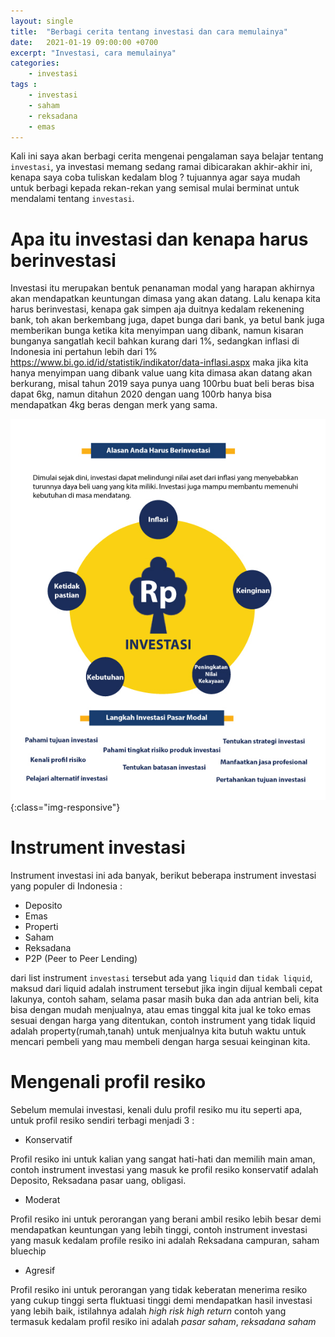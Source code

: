 ```yaml
---
layout: single
title:  "Berbagi cerita tentang investasi dan cara memulainya"
date:   2021-01-19 09:00:00 +0700
excerpt: "Investasi, cara memulainya"
categories: 
    - investasi
tags : 
    - investasi 
    - saham
    - reksadana
    - emas
---
```


Kali ini saya akan berbagi cerita mengenai pengalaman saya belajar tentang `investasi`, ya investasi memang sedang ramai dibicarakan akhir-akhir ini, kenapa saya coba tuliskan kedalam blog ? tujuannya agar saya mudah untuk berbagi kepada rekan-rekan yang semisal mulai berminat untuk mendalami tentang `investasi`.

# Apa itu investasi dan kenapa harus berinvestasi

Investasi itu merupakan bentuk penanaman modal yang harapan akhirnya akan mendapatkan keuntungan dimasa yang akan datang. Lalu kenapa kita harus berinvestasi, kenapa gak simpen aja duitnya kedalam rekenening bank, toh akan berkembang juga, dapet bunga dari bank, ya betul bank juga memberikan bunga ketika kita menyimpan uang dibank, namun kisaran bunganya sangatlah kecil bahkan kurang dari 1%, sedangkan inflasi di Indonesia ini pertahun lebih dari 1% https://www.bi.go.id/id/statistik/indikator/data-inflasi.aspx maka jika kita hanya menyimpan uang dibank value uang kita dimasa akan datang akan berkurang, misal tahun 2019 saya punya uang 100rbu buat beli beras bisa dapat 6kg, namun ditahun 2020 dengan uang 100rb hanya bisa mendapatkan 4kg beras dengan merk yang sama.

![investasi](/assets/images/investasi/investasi.jpeg){:class="img-responsive"}

# Instrument investasi

Instrument investasi ini ada banyak, berikut beberapa instrument investasi yang populer di Indonesia :

- Deposito
- Emas
- Properti
- Saham
- Reksadana
- P2P (Peer to Peer Lending)

dari list instrument `investasi` tersebut ada yang `liquid` dan `tidak liquid`, maksud dari liquid adalah instrument tersebut jika ingin dijual kembali cepat lakunya, contoh saham, selama pasar masih buka dan ada antrian beli, kita bisa dengan mudah menjualnya, atau emas tinggal kita jual ke toko emas sesuai dengan harga yang ditentukan, contoh instrument yang tidak liquid adalah property(rumah,tanah) untuk menjualnya kita butuh waktu untuk mencari pembeli yang mau membeli dengan harga sesuai keinginan kita.

# Mengenali profil resiko

Sebelum memulai investasi, kenali dulu profil resiko mu itu seperti apa, untuk profil resiko sendiri terbagi menjadi 3 :

* Konservatif

Profil resiko ini untuk kalian yang sangat hati-hati dan memilih main aman, contoh instrument investasi yang masuk ke profil resiko konservatif adalah Deposito, Reksadana pasar uang, obligasi.

* Moderat

Profil resiko ini untuk perorangan yang berani ambil resiko lebih besar demi mendapatkan keuntungan yang lebih tinggi, contoh instrument investasi yang masuk kedalam profile resiko ini adalah Reksadana campuran, saham bluechip

* Agresif

Profil resiko ini untuk perorangan yang tidak keberatan menerima resiko yang cukup tinggi serta fluktuasi tinggi demi mendapatkan hasil investasi yang lebih baik, istilahnya adalah *high risk high return* contoh yang termasuk kedalam profil resiko ini adalah *pasar saham*, *reksadana saham*
